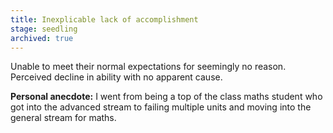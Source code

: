 ```yaml
---
title: Inexplicable lack of accomplishment
stage: seedling
archived: true
---
```


Unable to meet their normal expectations for seemingly no reason. Perceived decline in ability with no apparent cause.

**Personal anecdote:**
I went from being a top of the class maths student who got into the advanced stream to failing multiple units and moving into the general stream for maths.

